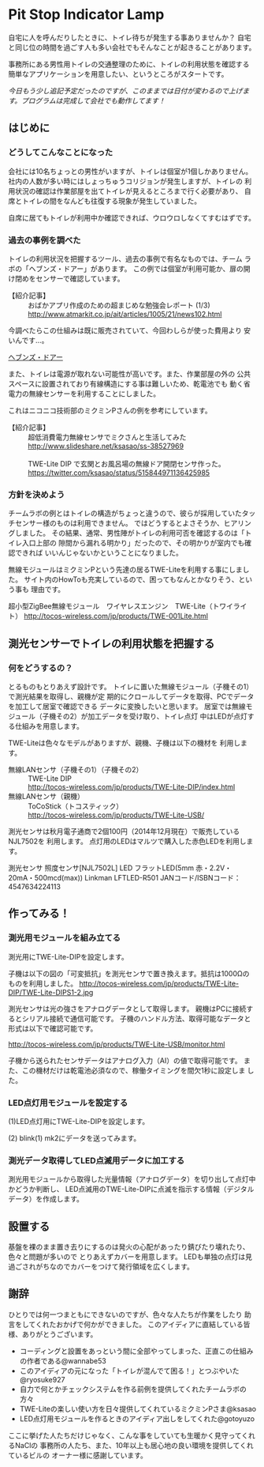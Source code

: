 ﻿# Pit Stop Indicator Lamp

自宅に人を呼んだりしたときに、トイレ待ちが発生する事ありませんか？
自宅と同じ位の時間を過ごす人も多い会社でもそんなことが起きることがあります。

事務所にある男性用トイレの交通整理のために、トイレの利用状態を確認する
簡単なアプリケーションを用意したい、というところがスタートです。

*今日もう少し追記予定だったのですが、このままでは日付が変わるので上げます。プログラムは完成して会社でも動作してます！*

## はじめに

### どうしてこんなことになった

会社には10名ちょっとの男性がいますが、トイレは個室が1個しかありません。
社内の人数が多い時にはしょっちゅうコリジョンが発生しますが、トイレの
利用状況の確認は作業部屋を出てトイレが見えるところまで行く必要があり、
自席とトイレの間をなんども往復する現象が発生していました。

自席に居てもトイレが利用中か確認できれば、ウロウロしなくてすむはずです。

### 過去の事例を調べた

トイレの利用状況を把握するツール、過去の事例で有名なものでは、チーム
ラボの「ヘブンズ・ドアー」があります。
この例では個室が利用可能か、扉の開け閉めをセンサーで確認しています。

<dl>
<dt>【紹介記事】</dt>
<dd>
おばかアプリ作成のための超まじめな勉強会レポート (1/3) <br/>
<a href="http://www.atmarkit.co.jp/ait/articles/1005/21/news102.html">
http://www.atmarkit.co.jp/ait/articles/1005/21/news102.html</a>
</dd>
</dl>

今調べたらこの仕組みは既に販売されていて、今回わしらが使った費用より
安いんです…。

[ヘブンズ・ドアー](http://heavens-door.info)

また、トイレは電源が取れない可能性が高いです。また、作業部屋の外の
公共スペースに設置されており有線構造にする事は難しいため、乾電池でも
動く省電力の無線センサーを利用することにしました。

これはニコニコ技術部のミクミンPさんの例を参考にしています。

<dl>
<dt>【紹介記事】</dt>
<dd>
超低消費電力無線センサでミクさんと生活してみた <br/>
<a href="http://www.slideshare.net/ksasao/ss-38527969">
http://www.slideshare.net/ksasao/ss-38527969</a>
<br/><br/>
TWE-Lite DIP で玄関とお風呂場の無線ドア開閉センサ作った。<br/>
<a href="https://twitter.com/ksasao/status/515844971136425985">
https://twitter.com/ksasao/status/515844971136425985</a>
</dd>
</dl>

### 方針を決めよう

チームラボの例とはトイレの構造がちょっと違うので、彼らが採用していたタッ
チセンサー様のものは利用できません。
ではどうするとよさそうか、ヒアリングしました。
その結果、通常、男性陣がトイレの利用可否を確認するのは「トイレ入口上部の
隙間から漏れる明かり」だったので、その明かりが室内でも確認できれば
いいんじゃないかということになりました。

無線モジュールはミクミンPという先達の居るTWE-Liteを利用する事にしました。
サイト内のHowToも充実しているので、困ってもなんとかなりそう、という事も
理由です。

超小型ZigBee無線モジュール　ワイヤレスエンジン　TWE-Lite（トワイライト）
http://tocos-wireless.com/jp/products/TWE-001Lite.html


## 測光センサーでトイレの利用状態を把握する

### 何をどうするの？

とるものもとりあえず設計です。
トイレに置いた無線モジュール（子機その1）で測光結果を取得し、親機が定
期的にクロールしてデータを取得、PCでデータを加工して居室で確認できる
データに変換したいと思います。
居室では無線モジュール（子機その2）が加工データを受け取り、トイレ点灯
中はLEDが点灯する仕組みを用意します。

TWE-Liteは色々なモデルがありますが、親機、子機は以下の機材を
利用します。

<dl>
<dt>無線LANセンサ（子機その1）（子機その2）</dt>
<dd>
TWE-Lite DIP<br/>
<a href="http://tocos-wireless.com/jp/products/TWE-Lite-DIP/index.html">
http://tocos-wireless.com/jp/products/TWE-Lite-DIP/index.html</a>
</dd>
<dt>無線LANセンサ（親機）</dt>
<dd>
ToCoStick（トコスティック）<br/>
<a href="http://tocos-wireless.com/jp/products/TWE-Lite-USB/">
http://tocos-wireless.com/jp/products/TWE-Lite-USB/</a>
</dd>
</dl>

測光センサは秋月電子通商で2個100円（2014年12月現在）で販売しているNJL7502を
利用します。
点灯用のLEDはマルツで購入した赤色LEDを利用します。

測光センサ
照度センサ[NJL7502L]
LED
フラットLED(5mm 赤・2.2V・20mA・500mcd(max)) Linkman LFTLED-R501
JANコード/ISBNコード：4547634224113



## 作ってみる！

### 測光用モジュールを組み立てる

測光用にTWE-Lite-DIPを設定します。

子機は以下の図の「可変抵抗」を測光センサで置き換えます。抵抗は1000Ωの
ものを利用しました。
http://tocos-wireless.com/jp/products/TWE-Lite-DIP/TWE-Lite-DIPS1-2.jpg

測光センサは光の強さをアナログデータとして取得します。
親機はPCに接続するとシリアル接続で通信可能です。
子機のハンドル方法、取得可能なデータと形式は以下で確認可能です。

http://tocos-wireless.com/jp/products/TWE-Lite-USB/monitor.html

子機から送られたセンサデータはアナログ入力（AI）の値で取得可能です。
また、この機材だけは乾電池必須なので、稼働タイミングを間欠1秒に設定しま
した。

### LED点灯用モジュールを設定する

(1)LED点灯用にTWE-Lite-DIPを設定します。



(2) blink(1) mk2にデータを送ってみます。



### 測光データ取得してLED点滅用データに加工する

測光用モジュールから取得した光量情報（アナログデータ）を切り出して点灯中かどうか判断し、
LED点滅用のTWE-Lite-DIPに点滅を指示する情報（デジタルデータ）を作成します。

## 設置する

基盤を裸のまま置き去りにするのは発火の心配があったり錆びたり壊れたり、色々と問題が多いので
とりあえずカバーを用意します。
LEDも単独の点灯は見過ごされがちなのでカバーをつけて発行領域を広くします。




## 謝辞

ひとりでは何一つまともにできないのですが、色々な人たちが作業をしたり
助言をしてくれたおかげで何かができました。
このアイディアに直結している皆様、ありがとうございます。

* コーディングと設置をあっという間に全部やってしまった、正直この仕組みの作者である@wannabe53
* このアイディアの元になった「トイレが混んでて困る！」とつぶやいた@ryosuke927
* 自力で何とかチェックシステムを作る前例を提供してくれたチームラボの方々
* TWE-Liteの楽しい使い方を日々提供してくれているミクミンPさま@ksasao
* LED点灯用モジュールを作るときのアイディア出しをしてくれた@gotoyuzo

ここに挙げた人たちだけじゃなく、こんな事をしていても生暖かく見守ってくれるNaClの
事務所の人たち、また、10年以上も居心地の良い環境を提供してくれているビルの
オーナー様に感謝しています。



